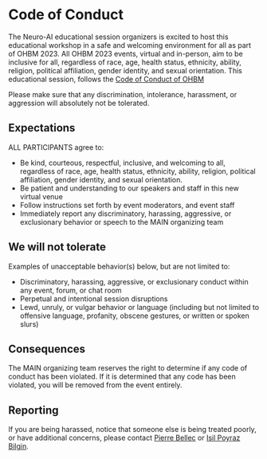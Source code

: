 # Code of Conduct

The Neuro-AI educational session organizers is excited to host this educational workshop in a safe and welcoming environment for all as part of OHBM 2023. All OHBM 2023 events, virtual and in-person, aim to be inclusive for all, regardless of race, age, health status, ethnicity, ability, religion, political affiliation, gender identity, and sexual orientation. This educational session, follows the [Code of Conduct of OHBM](https://www.humanbrainmapping.org/i4a/pages/index.cfm?pageid=3912#:~:text=In%20both%20public%20and%20private,encouraged%20to%20seek%20diverse%20perspectives.)

Please make sure that any discrimination, intolerance, harassment, or aggression will absolutely not be tolerated.

## Expectations

ALL PARTICIPANTS agree to:
 * Be kind, courteous, respectful, inclusive, and welcoming to all, regardless of race, age, health status, ethnicity, ability, religion, political affiliation, gender identity, and sexual orientation.
 * Be patient and understanding to our speakers and staff in this new virtual venue
 * Follow instructions set forth by event moderators, and event staff
 * Immediately report any discriminatory, harassing, aggressive, or exclusionary behavior or speech to the MAIN organizing team

## We will not tolerate

Examples of unacceptable behavior(s) below, but are not limited to:
 * Discriminatory, harassing, aggressive, or exclusionary conduct within any event, forum, or chat room
 * Perpetual and intentional session disruptions
 * Lewd, unruly, or vulgar behavior or language (including but not limited to offensive language, profanity, obscene gestures, or written or spoken slurs)

## Consequences

The MAIN organizing team reserves the right to determine if any code of conduct has been violated. If it is determined that any code has been violated, you will be removed from the event entirely.

## Reporting

If you are being harassed, notice that someone else is being treated poorly, or have additional concerns, please contact [Pierre Bellec](mailto:pierre.bellec@gmail.com) or [Isil Poyraz Bilgin](mailto:bilginlab@gmail.com).
